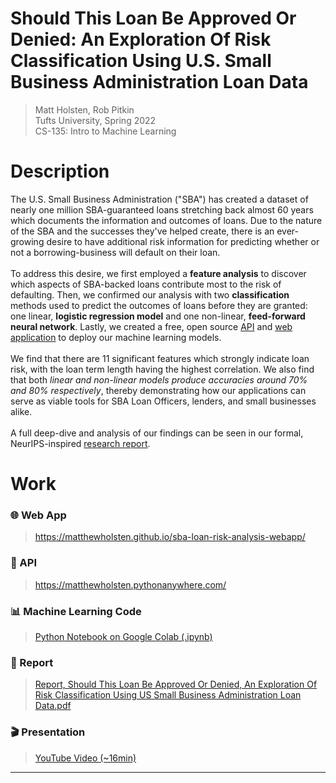 # Should This Loan Be Approved Or Denied: An Exploration Of Risk Classification Using U.S. Small Business Administration Loan Data

>Matt Holsten, Rob Pitkin\
Tufts University, Spring 2022\
CS-135: Intro to Machine Learning



# Description
The U.S. Small Business Administration ("SBA") has created a dataset of nearly one million SBA-guaranteed loans stretching back almost 60 years which documents the information and outcomes of loans. Due to the nature of the SBA and the successes they've helped create, there is an ever-growing desire to have additional risk information for predicting whether or not a borrowing-business will default on their loan. 
\
\
To address this desire, we first employed a __feature analysis__ to discover which aspects of SBA-backed loans contribute most to the risk of defaulting. Then, we confirmed our analysis with two __classification__ methods used to predict the outcomes of loans before they are granted: one linear, __logistic regression model__ and one non-linear, __feed-forward neural network__. Lastly, we created a free, open source [API](https://matthewholsten.pythonanywhere.com/) and [web application](https://matthewholsten.github.io/sba-loan-risk-analysis-webapp/) to deploy our machine learning models.\
\
We find that there are 11 significant features which strongly indicate loan risk, with the loan term length having the highest correlation. We also find that both _linear and non-linear models produce accuracies around 70% and 80% respectively_, thereby demonstrating how our applications can serve as viable tools for SBA Loan Officers, lenders, and small businesses alike.
\
\
A full deep-dive and analysis of our findings can be seen in our formal, NeurIPS-inspired [research report](https://github.com/MatthewHolsten/sba-loan-risk-analysis/blob/main/Report%2C%20Should%20This%20Loan%20Be%20Approved%20Or%20Denied%2C%20An%20Exploration%20Of%20Risk%20Classification%20Using%20US%20Small%20Business%20Administration%20Loan%20Data.pdf).

# Work


### 🌐  Web App
> https://matthewholsten.github.io/sba-loan-risk-analysis-webapp/

### 🤖  API
> https://matthewholsten.pythonanywhere.com/

### 📊  Machine Learning Code
> [Python Notebook on Google Colab (.ipynb)](https://colab.research.google.com/drive/1HVOS9IFwqiPWZ4yIHXls7a4HiP-RmNCM?usp=sharing)

### 📑  Report
> [Report, Should This Loan Be Approved Or Denied, An Exploration Of Risk Classification Using US Small Business Administration Loan Data.pdf](https://github.com/MatthewHolsten/sba-loan-risk-analysis/blob/a6212e0732338dc7ec98d1d3f250f6a7ce52fd19/Report,%20Should%20This%20Loan%20Be%20Approved%20Or%20Denied,%20An%20Exploration%20Of%20Risk%20Classification%20Using%20SBA%20Loan%20Data.pdf)

### 🎬  Presentation
> [YouTube Video (~16min)](https://youtu.be/1bDq9xMnCdc)

---
